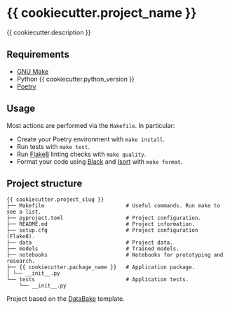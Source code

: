 # {{ cookiecutter.project_name }}
{{ cookiecutter.description }}

## Requirements
- [GNU Make](https://www.gnu.org/software/make/)
- Python {{ cookiecutter.python_version }}
- [Poetry](https://python-poetry.org/)

## Usage
Most actions are performed via the `Makefile`. In particular:
- Create your Poetry environment with `make install`.
- Run tests with `make test`.
- Run [Flake8](https://flake8.pycqa.org/en/latest/) linting checks with `make quality`.
- Format your code using [Black](https://black.readthedocs.io/en/stable/) and [Isort](https://black.readthedocs.io/en/stable/) with `make format`.

## Project structure
```shell
{{ cookiecutter.project_slug }}
├── Makefile                          # Useful commands. Run make to see a list.
├── pyproject.toml                    # Project configuration.
├── README.md                         # Project information.
├── setup.cfg                         # Project configuration (Flake8).
├── data                              # Project data.
├── models                            # Trained models.
├── notebooks                         # Notebooks for prototyping and research.
├── {{ cookiecutter.package_name }}   # Application package.
│ └── __init__.py
└── tests                             # Application tests.
    └── __init__.py
```
Project based on the [DataBake](https://github.com/smoothml/data-bake) template.
